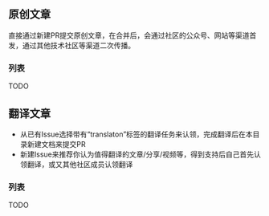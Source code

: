 ## 原创文章
直接通过新建PR提交原创文章，在合并后，会通过社区的公众号、网站等渠道首发，通过其他技术社区等渠道二次传播。

### 列表
TODO

## 翻译文章
- 从已有Issue选择带有“translaton”标签的翻译任务来认领，完成翻译后在本目录新建文档来提交PR
- 新建Issue来推荐你认为值得翻译的文章/分享/视频等，得到支持后自己首先认领翻译，或又其他社区成员认领翻译 

### 列表
TODO 
